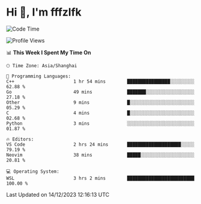 # Hi 👋, I'm fffzlfk

<!--START_SECTION:waka-->
![Code Time](http://img.shields.io/badge/Code%20Time-621%20hrs%2012%20mins-blue)

![Profile Views](http://img.shields.io/badge/Profile%20Views-0-blue)

📊 **This Week I Spent My Time On** 

```text
🕑︎ Time Zone: Asia/Shanghai

💬 Programming Languages: 
C++                      1 hr 54 mins        ████████████████░░░░░░░░░   62.88 % 
Go                       49 mins             ███████░░░░░░░░░░░░░░░░░░   27.18 % 
Other                    9 mins              █░░░░░░░░░░░░░░░░░░░░░░░░   05.29 % 
C                        4 mins              █░░░░░░░░░░░░░░░░░░░░░░░░   02.68 % 
Python                   3 mins              ░░░░░░░░░░░░░░░░░░░░░░░░░   01.87 % 

🔥 Editors: 
VS Code                  2 hrs 24 mins       ████████████████████░░░░░   79.19 % 
Neovim                   38 mins             █████░░░░░░░░░░░░░░░░░░░░   20.81 % 

💻 Operating System: 
WSL                      3 hrs 2 mins        █████████████████████████   100.00 % 
```


 Last Updated on 14/12/2023 12:16:13 UTC
<!--END_SECTION:waka-->
